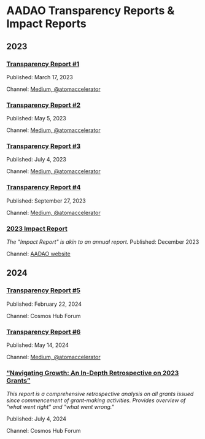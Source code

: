 # AADAO Transparency Reports & Impact Reports

## 2023

### [Transparency Report #1](https://medium.com/@atomaccelerator/atom-accelerator-dao-transparency-report-month-1-d1e83a3b63a0_)
Published: March 17, 2023

Channel: [Medium, @atomaccelerator](https://medium.com/@atomaccelerator)

### [Transparency Report #2](https://medium.com/@atomaccelerator/transparency-report-month-2-57e0ef941300)
Published: May 5, 2023

Channel: [Medium, @atomaccelerator](https://medium.com/@atomaccelerator)

### [Transparency Report #3](https://medium.com/@atomaccelerator/transparency-report-3-c7d815fecb8b)
Published: July 4, 2023

Channel: [Medium, @atomaccelerator](https://medium.com/@atomaccelerator)

### [Transparency Report #4](https://medium.com/@atomaccelerator/atom-accelerator-dao-transparency-report-4-ff80e895ee1e)
Published: September 27, 2023

Channel: [Medium, @atomaccelerator](https://medium.com/@atomaccelerator)

### [2023 Impact Report](https://publuu.com/flip-book/307919/712604)
*The "Impact Report" is akin to an annual report.*
Published: December 2023

Channel: [AADAO website](https://www.atomaccelerator.com/blog/2023-impact-report)

## 2024

### [Transparency Report #5](https://forum.cosmos.network/t/atom-accelerator-dao-transparency-report-5/13343)
Published: February 22, 2024

Channel: Cosmos Hub Forum

### [Transparency Report #6](https://medium.com/@atomaccelerator/transparency-report-6-d55485db61b4)
Published: May 14, 2024

Channel: [Medium, @atomaccelerator](https://medium.com/@atomaccelerator)

### [“Navigating Growth: An In-Depth Retrospective on 2023 Grants”](https://docs.google.com/document/d/1uS4SNL7I5EqFxFUYsIziwUDz7Z0_afWCYwqWCyWi8js/edit#heading=h.6tn7ip2hbyg5)
*This report is a comprehensive retrospective analysis on all grants issued since commencement of grant-making activities. Provides overview of "what went right" and "what went wrong."*

Published: July 4, 2024

Channel: Cosmos Hub Forum